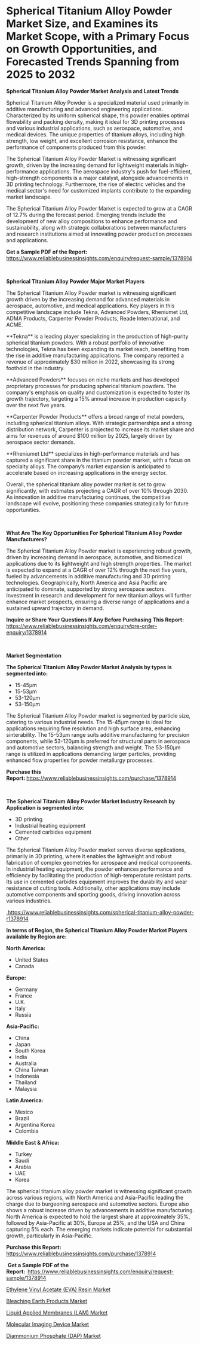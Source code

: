 <p><h1>Spherical Titanium Alloy Powder Market Size, and Examines its Market Scope, with a Primary Focus on Growth Opportunities, and Forecasted Trends Spanning from 2025 to 2032</h1></p><p><strong>Spherical Titanium Alloy Powder Market Analysis and Latest Trends</strong></p>
<p><p>Spherical Titanium Alloy Powder is a specialized material used primarily in additive manufacturing and advanced engineering applications. Characterized by its uniform spherical shape, this powder enables optimal flowability and packing density, making it ideal for 3D printing processes and various industrial applications, such as aerospace, automotive, and medical devices. The unique properties of titanium alloys, including high strength, low weight, and excellent corrosion resistance, enhance the performance of components produced from this powder.</p><p>The Spherical Titanium Alloy Powder Market is witnessing significant growth, driven by the increasing demand for lightweight materials in high-performance applications. The aerospace industry's push for fuel-efficient, high-strength components is a major catalyst, alongside advancements in 3D printing technology. Furthermore, the rise of electric vehicles and the medical sector's need for customized implants contribute to the expanding market landscape.</p><p>The Spherical Titanium Alloy Powder Market is expected to grow at a CAGR of 12.7% during the forecast period. Emerging trends include the development of new alloy compositions to enhance performance and sustainability, along with strategic collaborations between manufacturers and research institutions aimed at innovating powder production processes and applications.</p></p>
<p><strong>Get a Sample PDF of the Report:&nbsp;</strong> <a href="https://www.reliablebusinessinsights.com/enquiry/request-sample/1378914?utm_campaign=63&utm_medium=2&utm_source=Github&utm_content=ia&utm_term=01022025&utm_id=spherical-titanium-alloy-powder">https://www.reliablebusinessinsights.com/enquiry/request-sample/1378914</a></p>
<p>&nbsp;</p>
<p><strong>Spherical Titanium Alloy Powder Major Market Players</strong></p>
<p><p>The Spherical Titanium Alloy Powder market is witnessing significant growth driven by the increasing demand for advanced materials in aerospace, automotive, and medical applications. Key players in this competitive landscape include Tekna, Advanced Powders, Rheniumet Ltd, ADMA Products, Carpenter Powder Products, Reade International, and ACME.</p><p>**Tekna** is a leading player specializing in the production of high-purity spherical titanium powders. With a robust portfolio of innovative technologies, Tekna has been expanding its market reach, benefiting from the rise in additive manufacturing applications. The company reported a revenue of approximately $30 million in 2022, showcasing its strong foothold in the industry.</p><p>**Advanced Powders** focuses on niche markets and has developed proprietary processes for producing spherical titanium powders. The company's emphasis on quality and customization is expected to foster its growth trajectory, targeting a 15% annual increase in production capacity over the next five years.</p><p>**Carpenter Powder Products** offers a broad range of metal powders, including spherical titanium alloys. With strategic partnerships and a strong distribution network, Carpenter is projected to increase its market share and aims for revenues of around $100 million by 2025, largely driven by aerospace sector demands.</p><p>**Rheniumet Ltd** specializes in high-performance materials and has captured a significant share in the titanium powder market, with a focus on specialty alloys. The company’s market expansion is anticipated to accelerate based on increasing applications in the energy sector.</p><p>Overall, the spherical titanium alloy powder market is set to grow significantly, with estimates projecting a CAGR of over 10% through 2030. As innovation in additive manufacturing continues, the competitive landscape will evolve, positioning these companies strategically for future opportunities.</p></p>
<p>&nbsp;</p>
<p><strong>What Are The Key Opportunities For Spherical Titanium Alloy Powder Manufacturers?</strong></p>
<p><p>The Spherical Titanium Alloy Powder market is experiencing robust growth, driven by increasing demand in aerospace, automotive, and biomedical applications due to its lightweight and high strength properties. The market is expected to expand at a CAGR of over 12% through the next five years, fueled by advancements in additive manufacturing and 3D printing technologies. Geographically, North America and Asia Pacific are anticipated to dominate, supported by strong aerospace sectors. Investment in research and development for new titanium alloys will further enhance market prospects, ensuring a diverse range of applications and a sustained upward trajectory in demand.</p></p>
<p><strong>Inquire or Share Your Questions If Any Before Purchasing This Report:</strong> <a href="https://www.reliablebusinessinsights.com/enquiry/pre-order-enquiry/1378914?utm_campaign=63&utm_medium=2&utm_source=Github&utm_content=ia&utm_term=01022025&utm_id=spherical-titanium-alloy-powder">https://www.reliablebusinessinsights.com/enquiry/pre-order-enquiry/1378914</a></p>
<p>&nbsp;</p>
<p><strong>Market Segmentation</strong></p>
<p><strong>The Spherical Titanium Alloy Powder Market Analysis by types is segmented into:</strong></p>
<p><ul><li>15-45μm</li><li>15-53μm</li><li>53-120μm</li><li>53-150μm</li></ul></p>
<p><p>The Spherical Titanium Alloy Powder market is segmented by particle size, catering to various industrial needs. The 15-45μm range is ideal for applications requiring fine resolution and high surface area, enhancing sinterability. The 15-53μm range suits additive manufacturing for precision components, while 53-120μm is preferred for structural parts in aerospace and automotive sectors, balancing strength and weight. The 53-150μm range is utilized in applications demanding larger particles, providing enhanced flow properties for powder metallurgy processes.</p></p>
<p><strong>Purchase this Report:&nbsp;</strong><a href="https://www.reliablebusinessinsights.com/purchase/1378914?utm_campaign=63&utm_medium=2&utm_source=Github&utm_content=ia&utm_term=01022025&utm_id=spherical-titanium-alloy-powder">https://www.reliablebusinessinsights.com/purchase/1378914</a></p>
<p>&nbsp;</p>
<p><strong>The Spherical Titanium Alloy Powder Market Industry Research by Application is segmented into:</strong></p>
<p><ul><li>3D printing</li><li>Industrial heating equipment</li><li>Cemented carbides equipment</li><li>Other</li></ul></p>
<p><p>The Spherical Titanium Alloy Powder market serves diverse applications, primarily in 3D printing, where it enables the lightweight and robust fabrication of complex geometries for aerospace and medical components. In industrial heating equipment, the powder enhances performance and efficiency by facilitating the production of high-temperature resistant parts. Its use in cemented carbides equipment improves the durability and wear resistance of cutting tools. Additionally, other applications may include automotive components and sporting goods, driving innovation across various industries.</p></p>
<p><a href="https://www.reliablebusinessinsights.com/spherical-titanium-alloy-powder-r1378914?utm_campaign=63&utm_medium=2&utm_source=Github&utm_content=ia&utm_term=01022025&utm_id=spherical-titanium-alloy-powder">&nbsp;https://www.reliablebusinessinsights.com/spherical-titanium-alloy-powder-r1378914</a></p>
<p><strong>In terms of Region, the Spherical Titanium Alloy Powder Market Players available by Region are:</strong></p>
<p>
    <p> <strong> North America: </strong>
        <ul>
            <li>United States</li>
            <li>Canada</li>
        </ul>
        </p> 
    <p> <strong> Europe: </strong>
        <ul>
            <li>Germany</li>
            <li>France</li>
            <li>U.K.</li>
            <li>Italy</li>
            <li>Russia</li>
        </ul>
        </p> 
    <p> <strong> Asia-Pacific: </strong>
        <ul>
            <li>China</li>
            <li>Japan</li>
            <li>South Korea</li>
            <li>India</li>
            <li>Australia</li>
            <li>China Taiwan</li>
            <li>Indonesia</li>
            <li>Thailand</li>
            <li>Malaysia</li>
        </ul>
        </p> 
    <p> <strong> Latin America: </strong>
        <ul>
            <li>Mexico</li>
            <li>Brazil</li>
            <li>Argentina Korea</li>
            <li>Colombia</li>
        </ul>
        </p> 
    <p> <strong> Middle East & Africa: </strong>
        <ul>
            <li>Turkey</li>
            <li>Saudi</li>
            <li>Arabia</li>
            <li>UAE</li>
            <li>Korea</li>
        </ul>
    </p>
    </p>
<p><p>The spherical titanium alloy powder market is witnessing significant growth across various regions, with North America and Asia-Pacific leading the charge due to burgeoning aerospace and automotive sectors. Europe also shows a robust increase driven by advancements in additive manufacturing. North America is expected to hold the largest share at approximately 35%, followed by Asia-Pacific at 30%, Europe at 25%, and the USA and China capturing 5% each. The emerging markets indicate potential for substantial growth, particularly in Asia-Pacific.</p></p>
<p><strong>Purchase this Report: </strong><a href="https://www.reliablebusinessinsights.com/purchase/1378914?utm_campaign=63&utm_medium=2&utm_source=Github&utm_content=ia&utm_term=01022025&utm_id=spherical-titanium-alloy-powder">https://www.reliablebusinessinsights.com/purchase/1378914</a></p>
<p>&nbsp;<strong>Get a Sample PDF of the Report:&nbsp;&nbsp;</strong><a href="https://www.reliablebusinessinsights.com/enquiry/request-sample/1378914?utm_campaign=63&utm_medium=2&utm_source=Github&utm_content=ia&utm_term=01022025&utm_id=spherical-titanium-alloy-powder">https://www.reliablebusinessinsights.com/enquiry/request-sample/1378914</a></p>
<p><strong></strong></p>
<p><p><a href="https://github.com/berbelsagwan/Market-Research-Report-List-1/blob/main/ethylene-vinyl-acetate-eva-resin-market.md?utm_campaign=63&utm_medium=2&utm_source=Github&utm_content=ia&utm_term=01022025&utm_id=spherical-titanium-alloy-powder">Ethylene Vinyl Acetate (EVA) Resin Market</a></p><p><a href="https://github.com/ajayanhaizan/Market-Research-Report-List-1/blob/main/bleaching-earth-products-market.md?utm_campaign=63&utm_medium=2&utm_source=Github&utm_content=ia&utm_term=01022025&utm_id=spherical-titanium-alloy-powder">Bleaching Earth Products Market</a></p><p><a href="https://github.com/anuellaruska/Market-Research-Report-List-1/blob/main/liquid-applied-membranes-lam-market.md?utm_campaign=63&utm_medium=2&utm_source=Github&utm_content=ia&utm_term=01022025&utm_id=spherical-titanium-alloy-powder">Liquid Applied Membranes (LAM) Market</a></p><p><a href="https://github.com/boyermaragaret8392/Market-Research-Report-List-1/blob/main/molecular-imaging-device-market.md?utm_campaign=63&utm_medium=2&utm_source=Github&utm_content=ia&utm_term=01022025&utm_id=spherical-titanium-alloy-powder">Molecular Imaging Device Market</a></p><p><a href="https://github.com/dailyspunj47/Market-Research-Report-List-1/blob/main/diammonium-phosphate-dap-market.md?utm_campaign=63&utm_medium=2&utm_source=Github&utm_content=ia&utm_term=01022025&utm_id=spherical-titanium-alloy-powder">Diammonium Phosphate (DAP) Market</a></p></p>